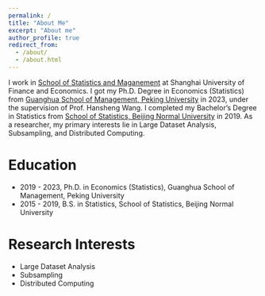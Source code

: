 ```yaml
---
permalink: /
title: "About Me"
excerpt: "About me"
author_profile: true
redirect_from: 
  - /about/
  - /about.html
---
```


<!-- ![](../images/bio-photo.jpg) -->

<!-- I am currently an associate professor in [School of Data Science](http://www.sds.fudan.edu.cn/wp/) at Fudan University. I got my Ph.D. degree in Economics (Statistics) from [Guanghua School of Management, Peking University](http://www.gsm.pku.edu.cn/) in 2017, under the supervision of [Prof. Hansheng Wang](http://hansheng.gsm.pku.edu.cn/). During 2017-2018 I worked as a postdoctoral research assistant in [Department of Statistics, Penn State University](http://stat.psu.edu/) with [Prof. Runze Li](http://personal.psu.edu/ril4/). My research interests are mainly on network data modelling and business statistics.  -->

I work in [School of Statistics and Maganement](https://ssm.sufe.edu.cn/) at Shanghai University of Finance and Economics. I got my Ph.D. Degree in Economics (Statistics) from [Guanghua School of Management, Peking University](http://www.gsm.pku.edu.cn/) in 2023, under the supervision of Prof. Hansheng Wang. I completed my Bachelor’s Degree in Statistics from [School of Statistics, Beijing Normal University](http://stat.bnu.edu.cn/) in 2019.  As a researcher, my primary interests lie in Large Dataset Analysis, Subsampling, and Distributed Computing.



# Education

- 2019 - 2023, Ph.D. in Economics (Statistics), Guanghua School of Management, Peking University
- 2015 - 2019, B.S. in Statistics, School of Statistics, Beijing Normal University

# Research Interests

- Large Dataset Analysis
- Subsampling
- Distributed Computing


